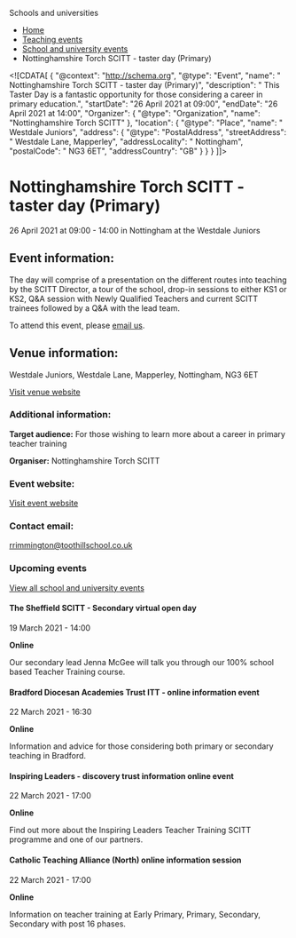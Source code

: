 Schools and universities

*   [Home](/)
*   [Teaching events](/teaching-events)
*   [School and university events](/teaching-events/training-provider-events)
*   Nottinghamshire Torch SCITT - taster day (Primary)

<!\[CDATA\[ { "@context": "http://schema.org", "@type": "Event", "name": " Nottinghamshire Torch SCITT - taster day (Primary)", "description": " This Taster Day is a fantastic opportunity for those considering a career in primary education.", "startDate": "26 April 2021 at 09:00", "endDate": "26 April 2021 at 14:00", "Organizer": { "@type": "Organization", "name": "Nottinghamshire Torch SCITT" }, "location": { "@type": "Place", "name": " Westdale Juniors", "address": { "@type": "PostalAddress", "streetAddress": " Westdale Lane, Mapperley", "addressLocality": " Nottingham", "postalCode": " NG3 6ET", "addressCountry": "GB" } } } \]\]>

Nottinghamshire Torch SCITT - taster day (Primary)
==================================================

26 April 2021 at 09:00 - 14:00 in Nottingham at the Westdale Juniors

Event information:
------------------

The day will comprise of a presentation on the different routes into teaching by the SCITT Director, a tour of the school, drop-in sessions to either KS1 or KS2, Q&A session with Newly Qualified Teachers and current SCITT trainees followed by a Q&A with the lead team.

To attend this event, please [email us](mailto:rrimmington@toothillschool.co.uk).

Venue information:
------------------

Westdale Juniors, Westdale Lane, Mapperley, Nottingham, NG3 6ET

[Visit venue website](https://www.westdalejuniors.co.uk/ "Westdale Juniors")

### Additional information:

**Target audience:** For those wishing to learn more about a career in primary teacher training

**Organiser:** Nottinghamshire Torch SCITT

### Event website:

[Visit event website](https://www.teachnottinghamshire.co.uk/)

### Contact email:

[rrimmington@toothillschool.co.uk](mailto:rrimmington@toothillschool.co.uk)

### Upcoming events

[View all school and university events](/teaching-events/training-provider-events)

[](/teaching-events/training-provider-events/210319-the-sheffield-scitt-secondary-virtual-open-day)

#### The Sheffield SCITT - Secondary virtual open day

19 March 2021 - 14:00

**Online**

Our secondary lead Jenna McGee will talk you through our 100% school based Teacher Training course.

[](/teaching-events/training-provider-events/210322-bradford-diocesan-academies-trust-itt-online-information-event)

#### Bradford Diocesan Academies Trust ITT - online information event

22 March 2021 - 16:30

**Online**

Information and advice for those considering both primary or secondary teaching in Bradford.

[](/teaching-events/training-provider-events/210322-inspiring-leaders-discovery-trust-information-online-event)

#### Inspiring Leaders - discovery trust information online event

22 March 2021 - 17:00

**Online**

Find out more about the Inspiring Leaders Teacher Training SCITT programme and one of our partners.

[](/teaching-events/training-provider-events/210322-catholic-teaching-alliance-north-online-information-session)

#### Catholic Teaching Alliance (North) online information session

22 March 2021 - 17:00

**Online**

Information on teacher training at Early Primary, Primary, Secondary, Secondary with post 16 phases.